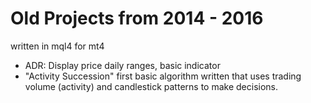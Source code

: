 # Old Projects from 2014 - 2016 
written in mql4 for mt4
- ADR: Display price daily ranges, basic indicator
- "Activity Succession" first basic algorithm written that uses trading volume (activity) and candlestick patterns to make decisions. 


